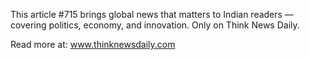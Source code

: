 This article #715 brings global news that matters to Indian readers — covering politics, economy, and innovation. Only on Think News Daily.

Read more at: www.thinknewsdaily.com